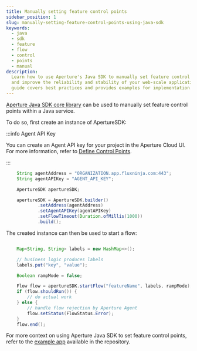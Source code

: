 ```yaml
---
title: Manually setting feature control points
sidebar_position: 1
slug: manually-setting-feature-control-points-using-java-sdk
keywords:
  - java
  - sdk
  - feature
  - flow
  - control
  - points
  - manual
description:
  Learn how to use Aperture's Java SDK to manually set feature control points
  and improve the reliability and stability of your web-scale applications. This
  guide covers best practices and provides examples for implementation.
---
```


[Aperture Java SDK core library](https://search.maven.org/artifact/com.fluxninja.aperture/aperture-java-core)
can be used to manually set feature control points within a Java service.

To do so, first create an instance of ApertureSDK:

:::info Agent API Key

You can create an Agent API key for your project in the Aperture Cloud UI. For
more information, refer to
[Define Control Points](/get-started/define-control-points.md).

:::

```java
    String agentAddress = "ORGANIZATION.app.fluxninja.com:443";
    String agentAPIKey = "AGENT_API_KEY";

    ApertureSDK apertureSDK;

    apertureSDK = ApertureSDK.builder()
            .setAddress(agentAddress)
            .setAgentAPIKey(agentAPIKey)
            .setFlowTimeout(Duration.ofMillis(1000))
            .build();
```

The created instance can then be used to start a flow:

```java

    Map<String, String> labels = new HashMap<>();

    // business logic produces labels
    labels.put("key", "value");

    Boolean rampMode = false;

    Flow flow = apertureSDK.startFlow("featureName", labels, rampMode);
    if (flow.shouldRun()) {
        // do actual work
    } else {
        // handle flow rejection by Aperture Agent
        flow.setStatus(FlowStatus.Error);
    }
    flow.end();
```

For more context on using Aperture Java SDK to set feature control points, refer
to the [example app][example] available in the repository.

[example]:
  https://github.com/fluxninja/aperture-java/blob/releases/aperture-java/v2.1.0/examples/standalone-example/src/main/java/com/fluxninja/example/App.java
